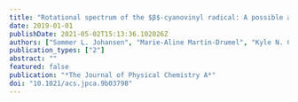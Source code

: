 ```yaml
---
title: "Rotational spectrum of the $β$-cyanovinyl radical: A possible astrophysical N-heterocycle precursor"
date: 2019-01-01
publishDate: 2021-05-02T15:13:36.102026Z
authors: ["Sommer L. Johansen", "Marie-Aline Martin-Drumel", "Kyle N. Crabtree"]
publication_types: ["2"]
abstract: ""
featured: false
publication: "*The Journal of Physical Chemistry A*"
doi: "10.1021/acs.jpca.9b03798"
---
```


